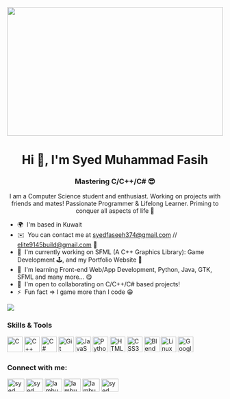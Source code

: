 <img src="https://media.giphy.com/media/ZG3X43gPiRMGus1Ewq/giphy.gif" width="100%" height="300">
<h1 align="center">Hi 👋, I'm Syed Muhammad Fasih</h1>
<h3 align="center">Mastering C/C++/C# 😎</h3>
<p align="center">I am a Computer Science student and enthusiast. Working on projects with friends and mates! Passionate Programmer & Lifelong Learner. Priming to conquer all aspects of life 😤</p>

* 🌍  I'm based in Kuwait
* ✉️  You can contact me at [syedfaseeh374@gmail.com](mailto:syedfaseeh374@gmail.com) // [elite9145build@gmail.com](mailto:elite9145build@gmail.com) 👀
* 🚀  I'm currently working on SFML (A C++ Graphics Library): Game Development 🕹️, and my Portfolio Website 🥺
* 🧠  I'm learning Front-end Web/App Development, Python, Java, GTK, SFML and many more... 😋
* 🤝  I'm open to collaborating on C/C++/C# based projects!
* ⚡  Fun fact => I game more than I code 😁

<a href="https://www.github.com/Lambu-here" target="_blank" rel="noreferrer"><img src="https://img.shields.io/github/followers/Lambu-here?logo=github&style=for-the-badge&color=0891b2&labelColor=1c1917" /></a>

### Skills & Tools
<p align="left">
<a href="https://docs.microsoft.com/en-us/cpp/?view=msvc-170" target="_blank" rel="noreferrer"><img src="https://raw.githubusercontent.com/danielcranney/readme-generator/main/public/icons/skills/c-colored.svg" width="36" height="36" alt="C" /></a>
<a href="https://docs.microsoft.com/en-us/cpp/?view=msvc-170" target="_blank" rel="noreferrer"><img src="https://raw.githubusercontent.com/danielcranney/readme-generator/main/public/icons/skills/cplusplus-colored.svg" width="36" height="36" alt="C++" /></a>
<a href="https://docs.microsoft.com/en-us/dotnet/csharp/" target="_blank" rel="noreferrer"><img src="https://raw.githubusercontent.com/danielcranney/readme-generator/main/public/icons/skills/csharp-colored.svg" width="36" height="36" alt="C#" /></a>
<a href="https://git-scm.com/" target="_blank" rel="noreferrer"><img src="https://raw.githubusercontent.com/danielcranney/readme-generator/main/public/icons/skills/git-colored.svg" width="36" height="36" alt="Git" /></a>
<a href="https://developer.mozilla.org/en-US/docs/Web/JavaScript" target="_blank" rel="noreferrer"><img src="https://raw.githubusercontent.com/danielcranney/readme-generator/main/public/icons/skills/javascript-colored.svg" width="36" height="36" alt="JavaScript" /></a>
<a href="https://www.python.org/" target="_blank" rel="noreferrer"><img src="https://raw.githubusercontent.com/danielcranney/readme-generator/main/public/icons/skills/python-colored.svg" width="36" height="36" alt="Python" /></a>
<a href="https://developer.mozilla.org/en-US/docs/Glossary/HTML5" target="_blank" rel="noreferrer"><img src="https://raw.githubusercontent.com/danielcranney/readme-generator/main/public/icons/skills/html5-colored.svg" width="36" height="36" alt="HTML5" /></a>
<a href="https://www.w3.org/TR/CSS/#css" target="_blank" rel="noreferrer"><img src="https://raw.githubusercontent.com/danielcranney/readme-generator/main/public/icons/skills/css3-colored.svg" width="36" height="36" alt="CSS3" /></a>
<a href="https://www.blender.org/" target="_blank" rel="noreferrer"><img src="https://raw.githubusercontent.com/danielcranney/readme-generator/main/public/icons/skills/blender-colored.svg" width="36" height="36" alt="Blender" /></a>
<a href="https://www.linux.org" target="_blank" rel="noreferrer"><img src="https://raw.githubusercontent.com/danielcranney/readme-generator/main/public/icons/skills/linux-colored.svg" width="36" height="36" alt="Linux" /></a>
<a href="https://cloud.google.com/" target="_blank" rel="noreferrer"><img src="https://raw.githubusercontent.com/danielcranney/readme-generator/main/public/icons/skills/googlecloud-colored.svg" width="36" height="36" alt="Google Cloud" /></a>
</p>

### Connect with me:
<p align="left">
<a href="https://www.linkedin.com/in/syed-f-523803258/" target="blank"><img align="center" src="https://raw.githubusercontent.com/rahuldkjain/github-profile-readme-generator/master/src/images/icons/Social/linked-in-alt.svg" alt="syed fasih" height="30" width="40" /></a>
<a href="https://www.facebook.com/people/Syed-Fasih/pfbid0kn5NrwmFU2EWRkw5ri3zEiP8mUBefRQbCVG1gqP4CGsritmUjRrHm5Dh4JhEM38pl/" target="blank"><img align="center" src="https://raw.githubusercontent.com/rahuldkjain/github-profile-readme-generator/master/src/images/icons/Social/facebook.svg" alt="syed fasih" height="30" width="40" /></a>
<a href="https://instagram.com/lambu_here" target="blank"><img align="center" src="https://raw.githubusercontent.com/rahuldkjain/github-profile-readme-generator/master/src/images/icons/Social/instagram.svg" alt="lambu_here" height="30" width="40" /></a>
<a href="https://www.youtube.com/@lambu_here6009" target="blank"><img align="center" src="https://raw.githubusercontent.com/rahuldkjain/github-profile-readme-generator/master/src/images/icons/Social/youtube.svg" alt="lambu_here" height="30" width="40" /></a>
<a href="https://www.hackerrank.com/profile/elite9145build" target="blank"><img align="center" src="https://raw.githubusercontent.com/rahuldkjain/github-profile-readme-generator/master/src/images/icons/Social/hackerrank.svg" alt="lambu_here" height="30" width="40" /></a>
<a href="https://leetcode.com/elite9145build/" target="blank"><img align="center" src="https://raw.githubusercontent.com/rahuldkjain/github-profile-readme-generator/master/src/images/icons/Social/leet-code.svg" alt="syed fasih" height="30" width="40" /></a>
</p>
